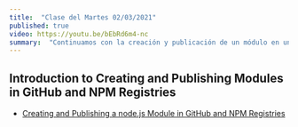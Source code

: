 ```yaml
---
title:  "Clase del Martes 02/03/2021"
published: true
video: https://youtu.be/bEbRd6m4-nc
summary:  "Continuamos con la creación y publicación de un módulo en un registry"  
---
```



## Introduction to Creating and Publishing  Modules in GitHub and NPM Registries

* [Creating and Publishing a node.js Module in GitHub and NPM Registries]({{site.baseurl}}/assets/temas/introduccion-a-javascript/creating-and-publishing-npm-module#scopes-and-registries)

